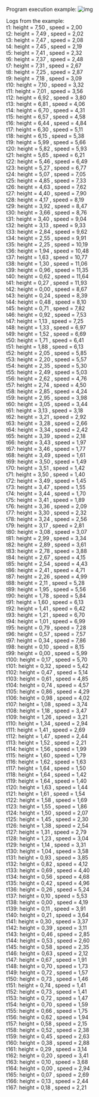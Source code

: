 
Program execution example:
![img](https://i.imgur.com/9sR5pfl.png)

Logs from the example:<br>
t1: height = 7,50 , speed = 2,00 <br>
t2: height = 7,49 , speed = 2,02 <br>
t3: height = 7,47 , speed = 2,08 <br>
t4: height = 7,45 , speed = 2,19 <br>
t5: height = 7,41 , speed = 2,32 <br>
t6: height = 7,37 , speed = 2,48 <br>
t7: height = 7,31 , speed = 2,67 <br>
t8: height = 7,25 , speed = 2,87 <br>
t9: height = 7,18 , speed = 3,09 <br>
t10: height = 7,10 , speed = 3,32 <br>
t11: height = 7,01 , speed = 3,56 <br>
t12: height = 6,92 , speed = 3,80 <br>
t13: height = 6,81 , speed = 4,06 <br>
t14: height = 6,70 , speed = 4,31 <br>
t15: height = 6,57 , speed = 4,58 <br>
t16: height = 6,44 , speed = 4,84 <br>
t17: height = 6,30 , speed = 5,11 <br>
t18: height = 6,15 , speed = 5,38 <br>
t19: height = 5,99 , speed = 5,66 <br>
t20: height = 5,82 , speed = 5,93 <br>
t21: height = 5,65 , speed = 6,21 <br>
t22: height = 5,46 , speed = 6,49 <br>
t23: height = 5,27 , speed = 6,77 <br>
t24: height = 5,07 , speed = 7,05 <br>
t25: height = 4,85 , speed = 7,33 <br>
t26: height = 4,63 , speed = 7,62 <br>
t27: height = 4,40 , speed = 7,90 <br>
t28: height = 4,17 , speed = 8,19 <br>
t29: height = 3,92 , speed = 8,47 <br>
t30: height = 3,66 , speed = 8,76 <br>
t31: height = 3,40 , speed = 9,04 <br>
t32: height = 3,13 , speed = 9,33 <br>
t33: height = 2,84 , speed = 9,62 <br>
t34: height = 2,55 , speed = 9,91 <br>
t35: height = 2,25 , speed = 10,19 <br>
t36: height = 1,94 , speed = 10,48 <br>
t37: height = 1,63 , speed = 10,77 <br>
t38: height = 1,30 , speed = 11,06 <br>
t39: height = 0,96 , speed = 11,35 <br>
t40: height = 0,62 , speed = 11,64 <br>
t41: height = 0,27 , speed = 11,93 <br>
t42: height = 0,00 , speed = 8,67 <br>
t43: height = 0,24 , speed = 8,39 <br>
t44: height = 0,48 , speed = 8,10 <br>
t45: height = 0,71 , speed = 7,82 <br>
t46: height = 0,92 , speed = 7,53 <br>
t47: height = 1,13 , speed = 7,25 <br>
t48: height = 1,33 , speed = 6,97 <br>
t49: height = 1,52 , speed = 6,69 <br>
t50: height = 1,71 , speed = 6,41 <br>
t51: height = 1,88 , speed = 6,13 <br>
t52: height = 2,05 , speed = 5,85 <br>
t53: height = 2,20 , speed = 5,57 <br>
t54: height = 2,35 , speed = 5,30 <br>
t55: height = 2,49 , speed = 5,03 <br>
t56: height = 2,62 , speed = 4,76 <br>
t57: height = 2,74 , speed = 4,50 <br>
t58: height = 2,85 , speed = 4,24 <br>
t59: height = 2,95 , speed = 3,98 <br>
t60: height = 3,05 , speed = 3,44 <br>
t61: height = 3,13 , speed = 3,18 <br>
t62: height = 3,21 , speed = 2,92 <br>
t63: height = 3,28 , speed = 2,66 <br>
t64: height = 3,34 , speed = 2,42 <br>
t65: height = 3,39 , speed = 2,18 <br>
t66: height = 3,43 , speed = 1,97 <br>
t67: height = 3,46 , speed = 1,77 <br>
t68: height = 3,49 , speed = 1,61 <br>
t69: height = 3,50 , speed = 1,49 <br>
t70: height = 3,51 , speed = 1,42 <br>
t71: height = 3,50 , speed = 1,40 <br>
t72: height = 3,49 , speed = 1,45 <br>
t73: height = 3,47 , speed = 1,55 <br>
t74: height = 3,44 , speed = 1,70 <br>
t75: height = 3,41 , speed = 1,89 <br>
t76: height = 3,36 , speed = 2,09 <br>
t77: height = 3,30 , speed = 2,32 <br>
t78: height = 3,24 , speed = 2,56 <br>
t79: height = 3,17 , speed = 2,81 <br>
t80: height = 3,08 , speed = 3,07 <br>
t81: height = 2,99 , speed = 3,34 <br>
t82: height = 2,89 , speed = 3,61 <br>
t83: height = 2,78 , speed = 3,88 <br>
t84: height = 2,67 , speed = 4,15 <br>
t85: height = 2,54 , speed = 4,43 <br>
t86: height = 2,41 , speed = 4,71 <br>
t87: height = 2,26 , speed = 4,99 <br>
t88: height = 2,11 , speed = 5,28 <br>
t89: height = 1,95 , speed = 5,56 <br>
t90: height = 1,78 , speed = 5,84 <br>
t91: height = 1,60 , speed = 6,13 <br>
t92: height = 1,41 , speed = 6,42 <br>
t93: height = 1,21 , speed = 6,70 <br>
t94: height = 1,01 , speed = 6,99 <br>
t95: height = 0,79 , speed = 7,28 <br>
t96: height = 0,57 , speed = 7,57 <br>
t97: height = 0,34 , speed = 7,86 <br>
t98: height = 0,10 , speed = 8,15 <br>
t99: height = 0,00 , speed = 5,99 <br>
t100: height = 0,17 , speed = 5,70 <br>
t101: height = 0,32 , speed = 5,42 <br>
t102: height = 0,47 , speed = 5,14 <br>
t103: height = 0,61 , speed = 4,85 <br>
t104: height = 0,74 , speed = 4,57 <br>
t105: height = 0,86 , speed = 4,29 <br>
t106: height = 0,98 , speed = 4,02 <br>
t107: height = 1,08 , speed = 3,74 <br>
t108: height = 1,18 , speed = 3,47 <br>
t109: height = 1,26 , speed = 3,21 <br>
t110: height = 1,34 , speed = 2,94 <br>
t111: height = 1,41 , speed = 2,69 <br>
t112: height = 1,47 , speed = 2,44 <br>
t113: height = 1,52 , speed = 2,21 <br>
t114: height = 1,56 , speed = 1,99 <br>
t115: height = 1,60 , speed = 1,79 <br>
t116: height = 1,62 , speed = 1,63 <br>
t117: height = 1,64 , speed = 1,50 <br>
t118: height = 1,64 , speed = 1,42 <br>
t119: height = 1,64 , speed = 1,40 <br>
t120: height = 1,63 , speed = 1,44 <br>
t121: height = 1,61 , speed = 1,54 <br>
t122: height = 1,58 , speed = 1,69 <br>
t123: height = 1,55 , speed = 1,86 <br>
t124: height = 1,50 , speed = 2,07 <br>
t125: height = 1,45 , speed = 2,30 <br>
t126: height = 1,38 , speed = 2,54 <br>
t127: height = 1,31 , speed = 2,79 <br>
t128: height = 1,23 , speed = 3,04 <br>
t129: height = 1,14 , speed = 3,31 <br>
t130: height = 1,04 , speed = 3,58 <br>
t131: height = 0,93 , speed = 3,85 <br>
t132: height = 0,82 , speed = 4,12 <br>
t133: height = 0,69 , speed = 4,40 <br>
t134: height = 0,56 , speed = 4,68 <br>
t135: height = 0,42 , speed = 4,96 <br>
t136: height = 0,26 , speed = 5,24 <br>
t137: height = 0,10 , speed = 5,53 <br>
t138: height = 0,00 , speed = 4,19 <br>
t139: height = 0,11 , speed = 3,91 <br>
t140: height = 0,21 , speed = 3,64 <br>
t141: height = 0,30 , speed = 3,37 <br>
t142: height = 0,39 , speed = 3,11 <br>
t143: height = 0,46 , speed = 2,85 <br>
t144: height = 0,53 , speed = 2,60 <br>
t145: height = 0,58 , speed = 2,35 <br>
t146: height = 0,63 , speed = 2,12 <br>
t147: height = 0,67 , speed = 1,91 <br>
t148: height = 0,70 , speed = 1,73 <br>
t149: height = 0,72 , speed = 1,57 <br>
t150: height = 0,73 , speed = 1,46 <br>
t151: height = 0,74 , speed = 1,41 <br>
t152: height = 0,73 , speed = 1,41 <br>
t153: height = 0,72 , speed = 1,47 <br>
t154: height = 0,70 , speed = 1,59 <br>
t155: height = 0,66 , speed = 1,75 <br>
t156: height = 0,62 , speed = 1,94 <br>
t157: height = 0,58 , speed = 2,15 <br>
t158: height = 0,52 , speed = 2,38 <br>
t159: height = 0,45 , speed = 2,63 <br>
t160: height = 0,38 , speed = 2,88 <br>
t161: height = 0,29 , speed = 3,14 <br>
t162: height = 0,20 , speed = 3,41 <br>
t163: height = 0,10 , speed = 3,68 <br>
t164: height = 0,00 , speed = 2,94 <br>
t165: height = 0,07 , speed = 2,69 <br>
t166: height = 0,13 , speed = 2,44 <br>
t167: height = 0,18 , speed = 2,21 <br>
